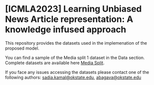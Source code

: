 # [ICMLA2023] Learning Unbiased News Article representation: A knowledge infused approach

This repository provides the datasets used in the implemenation of the proposed model.

You can find a sample of the Media split 1 dataset in the Data section. 
Complete datasets are available here [Media Split](https://drive.google.com/drive/folders/1GYxNXuWxXdmzcUZbgc3O6iR0WXd0xBxO?usp=share_link).

If you face any issues accessing the datasets please contact one of the following authors: sadia.kamal@okstate.edu, abagava@okstate.edu
